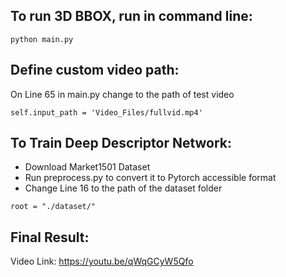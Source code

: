 ## To run 3D BBOX, run in command line:
```
python main.py
```

## Define custom video path: 
On Line 65 in main.py change to the path of test video
```
self.input_path = 'Video_Files/fullvid.mp4'
```

## To Train Deep Descriptor Network: 
- Download Market1501 Dataset
- Run preprocess.py to convert it to Pytorch accessible format
- Change Line 16 to the path of the dataset folder 
```
root = "./dataset/"
```

## Final Result:
Video Link: https://youtu.be/qWqGCyW5Qfo

